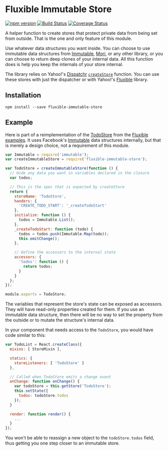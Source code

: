 # Fluxible Immutable Store

[![npm version](https://badge.fury.io/js/fluxible-immutable-store.svg)](http://badge.fury.io/js/fluxible-immutable-store)
[![Build Status](https://travis-ci.org/jeffkole/fluxible-immutable-store.svg?branch=master)](https://travis-ci.org/jeffkole/fluxible-immutable-store)
[![Coverage Status](https://coveralls.io/repos/jeffkole/fluxible-immutable-store/badge.svg)](https://coveralls.io/r/jeffkole/fluxible-immutable-store)

A helper function to create stores that protect private data from being set from
outside.  That is the one and only feature of this module.

Use whatever data structures you want inside.  You can choose to use immutable
data structures from [Immutable][immutable], [Mori][mori], or any other library,
or you can choose to return deep clones of your internal data.  All this
function does is help you keep the internals of your store internal.

The library relies on Yahoo!'s [Dispatchr][dispatchr]
[`createStore`][createStore] function.  You can use these stores with just the
dispatcher or with Yahoo!'s [Fluxible][fluxible] library.

## Installation

```
npm install --save fluxible-immutable-store
```

## Example

Here is part of a reimplementation of the [TodoStore][todostore] from the
[Fluxible examples][fexamples].  It uses Facebook's [Immutable][immutable] data
structures internally, but that is merely a design choice, not a requirement of
this module.

```javascript
var Immutable = require('immutable');
var createImmutableStore = require('fluxible-immutable-store');

var TodoStore = createImmutableStore(function () {
  // Hide any data you want in variables declared in the closure
  var todos;

  // This is the spec that is expected by createStore
  return {
    storeName: 'TodoStore',
    handers: {
      'CREATE_TODO_START': '_createTodoStart'
    },
    initialize: function () {
      todos = Immutable.List();
    },
    _createTodoStart: function (todo) {
      todos = todos.push(Immutable.Map(todo));
      this.emitChange();
    },

    // Define the accessors to the internal state
    accessors: {
      'todos': function () {
        return todos;
      }
    }
  };
});

module.exports = TodoStore;
```

The variables that represent the store's state can be exposed as accessors.
They will have read-only properties created for them.  If you use an immutable
data structure, then there will be no way to set the property from the outside
or to mutate the structure's internal data.

In your component that needs access to the `TodoStore`, you would have code
similar to this:

```javascript
var TodoList = React.createClass({
  mixins: [ StoreMixin ],

  statics: {
    storeListeners: [ 'TodoStore' ]
  },

  // Called when TodoStore emits a change event
  onChange: function onChange() {
    var todoStore = this.getStore('TodoStore');
    this.setState({
      todos: todoStore.todos
    });
  }

  render: function render() {
    ...
  }
});
```

You won't be able to reassign a new object to the `todoStore.todos` field, thus
getting you one step closer to an immutable store.

[immutable]: http://facebook.github.io/immutable-js/
[mori]: http://swannodette.github.io/mori/
[dispatchr]: https://github.com/yahoo/dispatchr
[createStore]: https://github.com/yahoo/dispatchr#createstore
[fluxible]: http://www.fluxible.io/
[todostore]: https://github.com/yahoo/flux-examples/blob/master/todo/stores/TodoStore.js
[fexamples]: https://github.com/yahoo/flux-examples
